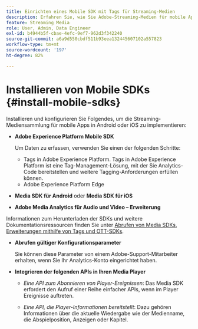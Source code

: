 ```yaml
---
title: Einrichten eines Mobile SDK mit Tags für Streaming-Medien
description: Erfahren Sie, wie Sie Adobe-Streaming-Medien für mobile Apps implementieren.
feature: Streaming Media
role: User, Admin, Data Engineer
exl-id: b4944b5f-cbae-4efc-9ef7-962d3f342240
source-git-commit: a6a9d550cbdf511b93eea132445607102a557823
workflow-type: tm+mt
source-wordcount: '197'
ht-degree: 82%

---
```


# Installieren von Mobile SDKs {#install-mobile-sdks}

Installieren und konfigurieren Sie Folgendes, um die Streaming-Mediensammlung für mobile Apps in Android oder iOS zu implementieren:

* **Adobe Experience Platform Mobile SDK**

  Um Daten zu erfassen, verwenden Sie einen der folgenden Schritte:
   * Tags in Adobe Experience Platform. Tags in Adobe Experience Platform ist eine Tag-Management-Lösung, mit der Sie Analytics-Code bereitstellen und weitere Tagging-Anforderungen erfüllen können.
   * Adobe Experience Platform Edge

* **Media SDK für Android** oder **Media SDK für iOS**

* **Adobe Media Analytics für Audio und Video – Erweiterung**

Informationen zum Herunterladen der SDKs und weitere Dokumentationsressourcen finden Sie unter [Abrufen von Media SDKs, Erweiterungen mithilfe von Tags und OTT-SDKs](/help/getting-started/download-sdks.md).

* **Abrufen gültiger Konfigurationsparameter**

  Sie können diese Parameter von einem Adobe-Support-Mitarbeiter erhalten, wenn Sie Ihr Analytics-Konto eingerichtet haben.

* **Integrieren der folgenden APIs in Ihren Media Player**

   * *Eine API zum Abonnieren von Player-Ereignissen*: Das Media SDK erfordert den Aufruf einer Reihe einfacher APIs, wenn im Player Ereignisse auftreten.

   * *Eine API, die Player-Informationen bereitstellt*: Dazu gehören Informationen über die aktuelle Wiedergabe wie der Medienname, die Abspielposition, Anzeigen oder Kapitel.
